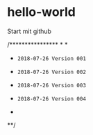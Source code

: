 # hello-world
Start mit github

/****************
*
*
*     2018-07-26 Version 001
*     2018-07-26 Version 002
*     2018-07-26 Version 003
*     2018-07-26 Version 004
*
**/
